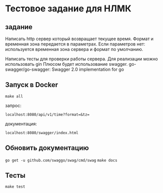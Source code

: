 # Тестовое задание для НЛМК

## задание
Написать http сервер который возвращает текущее время. Формат и временная зона передается в параметрах. Если параметров нет: используется временная зона сервера и формат по умолчанию.

Написать тесты для проверки работы сервера.
Для реализации можно использовать gin
Плюсом будет использование swagger.
 go-swagger/go-swagger: Swagger 2.0 implementation for go
 
## Запуск в Docker
`make all`

запрос:

`localhost:8080/api/v1/time?format=&tz=`

документация:

`localhost:8080/swagger/index.html`

## Обновить документацию
`go get -u github.com/swaggo/swag/cmd/swag`
`make docs`

## Тесты
`make test`




